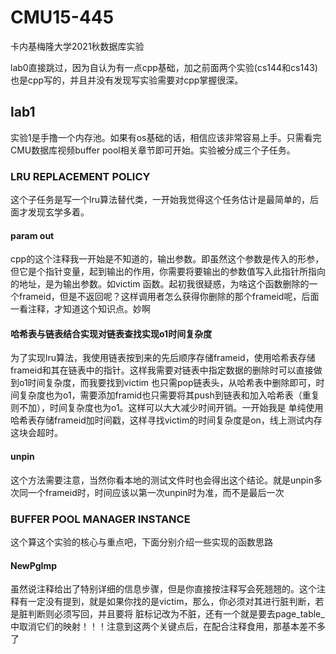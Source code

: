 # CMU15-445
卡内基梅隆大学2021秋数据库实验

lab0直接跳过，因为自认为有一点cpp基础，加之前面两个实验(cs144和cs143)也是cpp写的，并且并没有发现写实验需要对cpp掌握很深。

## lab1

实验1是手撸一个内存池。如果有os基础的话，相信应该非常容易上手。只需看完CMU数据库视频buffer pool相关章节即可开始。实验被分成三个子任务。


### LRU REPLACEMENT POLICY

这个子任务是写一个lru算法替代类，一开始我觉得这个任务估计是最简单的，后面才发现玄学多着。

#### param out

cpp的这个注释我一开始是不知道的，输出参数。即虽然这个参数是传入的形参，但它是个指针变量，起到输出的作用，你需要将要输出的参数值写入此指针所指向的地址，是为输出参数。如victim
函数。起初我很疑惑，为啥这个函数删除的一个frameid，但是不返回呢？这样调用者怎么获得你删除的那个frameid呢，后面一看注释，才知道这个知识点。妙啊

#### 哈希表与链表结合实现对链表查找实现o1时间复杂度

为了实现lru算法，我使用链表按到来的先后顺序存储frameid，使用哈希表存储frameid和其在链表中的指针。这样我需要对链表中指定数据的删除时可以直接做到o1时间复杂度，而我要找到victim
也只需pop链表头，从哈希表中删除即可，时间复杂度也为o1，需要添加framid也只需要将其push到链表和加入哈希表（重复则不加），时间复杂度也为o1。这样可以大大减少时间开销。一开始我是
单纯使用哈希表存储frameid加时间戳，这样寻找victim的时间复杂度是on，线上测试内存这块会超时。

#### unpin

这个方法需要注意，当然你看本地的测试文件时也会得出这个结论。就是unpin多次同一个frameid时，时间应该以第一次unpin时为准，而不是最后一次


### BUFFER POOL MANAGER INSTANCE

这个算这个实验的核心与重点吧，下面分别介绍一些实现的函数思路

#### NewPgImp

虽然说注释给出了特别详细的信息步骤，但是你直接按注释写会死翘翘的。这个注释有一定没有提到，就是如果你找的是victim，那么，你必须对其进行脏判断，若是脏判断则必须写回，并且要将
脏标记改为不脏，还有一个就是要去page_table_中取消它们的映射！！！注意到这两个关键点后，在配合注释食用，那基本差不多了

#### 
